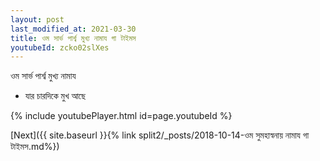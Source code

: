 ```yaml
---
layout: post
last_modified_at: 2021-03-30
title: ওম সার্ভ পার্শ্ব মুখ্য নামায গা টাইমস
youtubeId: zcko02slXes
---
```

 
 
 ওম সার্ভ পার্শ্ব মুখ্য নামায  
 
 -  যার চারদিকে মুখ আছে 
 
  
 
  
 
 
 
 
 
 


{% include youtubePlayer.html id=page.youtubeId %}
 
[Next]({{ site.baseurl }}{% link  split2/_posts/2018-10-14-ওম সুমহাস্বনায় নামায গা টাইমস.md%})
 
